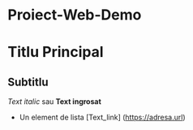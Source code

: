 # Proiect-Web-Demo 
# Titlu Principal
## Subtitlu
*Text italic* sau **Text ingrosat**
- Un element de lista
[Text_link] (https://adresa.url)